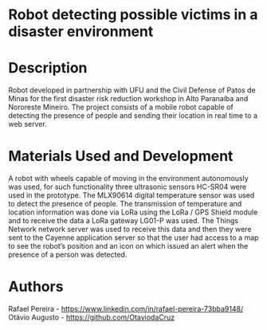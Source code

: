 # Robot detecting possible victims in a disaster environment

# Description
  Robot developed in partnership with UFU and the Civil Defense of Patos de Minas for the first disaster risk reduction workshop in Alto Paranaíba and Nororeste Mineiro.
  The project consists of a mobile robot capable of detecting the presence of people and sending their location in real time to a web server.
  
 # Materials Used and Development
   A robot with wheels capable of moving in the environment autonomously was used, for such functionality three ultrasonic sensors HC-SR04 were used in the prototype.
 The MLX90614 digital temperature sensor was used to detect the presence of people. The transmission of temperature and location information was done via LoRa
 using the LoRa / GPS Shield module and to receive the data a LoRa gateway LG01-P was used. The Things Network network server was used to receive this data
 and then they were sent to the Cayenne application server so that the user had access to a map to see the robot’s position and an icon on which
 issued an alert when the presence of a person was detected.
 
 # Authors
 
 Rafael Pereira - https://www.linkedin.com/in/rafael-pereira-73bba9148/
 Otávio Augusto  - https://github.com/OtaviodaCruz
 
   
